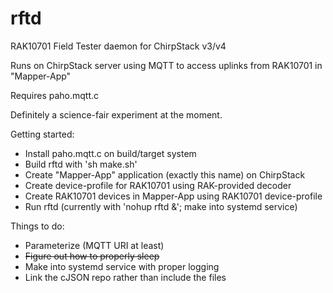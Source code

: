 # rftd
RAK10701 Field Tester daemon for ChirpStack v3/v4

Runs on ChirpStack server using MQTT to access uplinks from RAK10701 in "Mapper-App"

Requires paho.mqtt.c

Definitely a science-fair experiment at the moment.

Getting started:

- Install paho.mqtt.c on build/target system
- Build rftd with 'sh make.sh'
- Create "Mapper-App" application (exactly this name) on ChirpStack
- Create device-profile for RAK10701 using RAK-provided decoder
- Create RAK10701 devices in Mapper-App using RAK10701 device-profile
- Run rftd (currently with 'nohup rftd &'; make into systemd service)

Things to do:
- Parameterize (MQTT URI at least)
- ~~Figure out how to properly sleep~~
- Make into systemd service with proper logging
- Link the cJSON repo rather than include the files

